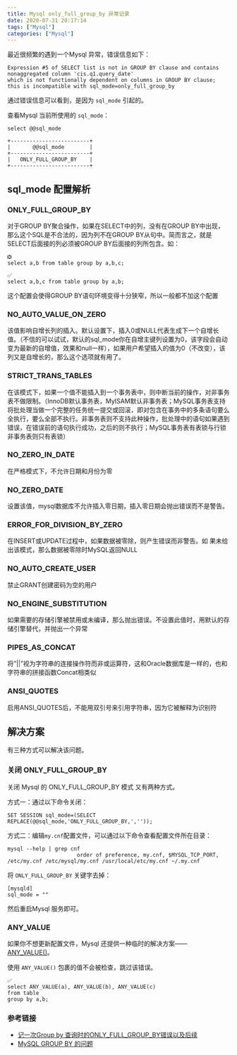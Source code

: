 ```yaml
---
title: Mysql only_full_group_by 异常记录
date: 2020-07-31 20:17:14
tags: ["Mysql"]
categories: ["Mysql"]
---
```


最近很频繁的遇到一个Mysql 异常，错误信息如下：

```
Expression #5 of SELECT list is not in GROUP BY clause and contains nonaggregated column 'cis.q1.query_date' 
which is not functionally dependent on columns in GROUP BY clause; 
this is incompatible with sql_mode=only_full_group_by
```

通过错误信息可以看到，是因为 `sql_mode` 引起的。

查看Mysql 当前所使用的 `sql_mode`：
```mysql
select @@sql_mode

+-------------------------+
|       @@sql_mode        |
+-------------------------+
|   ONLY_FULL_GROUP_BY    |
+-------------------------+
```

## sql_mode 配置解析
### ONLY_FULL_GROUP_BY
对于GROUP BY聚合操作，如果在SELECT中的列，没有在GROUP BY中出现，那么这个SQL是不合法的，因为列不在GROUP BY从句中。简而言之，就是SELECT后面接的列必须被GROUP BY后面接的列所包含。如：

```mysql
❎
select a,b from table group by a,b,c; 

✅
select a,b,c from table group by a,b; 
```

这个配置会使得GROUP BY语句环境变得十分狭窄，所以一般都不加这个配置

### NO_AUTO_VALUE_ON_ZERO
该值影响自增长列的插入。默认设置下，插入0或NULL代表生成下一个自增长值。（不信的可以试试，默认的sql_mode你在自增主键列设置为0，该字段会自动变为最新的自增值，效果和null一样），如果用户希望插入的值为0（不改变），该列又是自增长的，那么这个选项就有用了。

### STRICT_TRANS_TABLES

在该模式下，如果一个值不能插入到一个事务表中，则中断当前的操作，对非事务表不做限制。（InnoDB默认事务表，MyISAM默认非事务表；MySQL事务表支持将批处理当做一个完整的任务统一提交或回滚，即对包含在事务中的多条语句要么全执行，要么全部不执行。非事务表则不支持此种操作，批处理中的语句如果遇到错误，在错误前的语句执行成功，之后的则不执行；MySQL事务表有表锁与行锁非事务表则只有表锁）

### NO_ZERO_IN_DATE
在严格模式下，不允许日期和月份为零

### NO_ZERO_DATE
设置该值，mysql数据库不允许插入零日期，插入零日期会抛出错误而不是警告。

### ERROR_FOR_DIVISION_BY_ZERO
在INSERT或UPDATE过程中，如果数据被零除，则产生错误而非警告。如 果未给出该模式，那么数据被零除时MySQL返回NULL

### NO_AUTO_CREATE_USER
禁止GRANT创建密码为空的用户

### NO_ENGINE_SUBSTITUTION
如果需要的存储引擎被禁用或未编译，那么抛出错误。不设置此值时，用默认的存储引擎替代，并抛出一个异常

### PIPES_AS_CONCAT
将”||”视为字符串的连接操作符而非或运算符，这和Oracle数据库是一样的，也和字符串的拼接函数Concat相类似

### ANSI_QUOTES
启用ANSI_QUOTES后，不能用双引号来引用字符串，因为它被解释为识别符

## 解决方案
有三种方式可以解决该问题。

### 关闭 ONLY_FULL_GROUP_BY
关闭 Mysql 的 ONLY_FULL_GROUP_BY 模式 又有两种方式。

方式一：通过以下命令关闭：
```shell
SET SESSION sql_mode=(SELECT REPLACE(@@sql_mode,'ONLY_FULL_GROUP_BY,',''));
```

方式二：编辑`my.cnf`配置文件，可以通过以下命令查看配置文件所在目录：

```shell
mysql --help | grep cnf
                      order of preference, my.cnf, $MYSQL_TCP_PORT,
/etc/my.cnf /etc/mysql/my.cnf /usr/local/etc/my.cnf ~/.my.cnf
```

将 `ONLY_FULL_GROUP_BY` 关键字去掉：
```shell
[mysqld]
sql_mode = ""
```
然后重启Mysql 服务即可。

### ANY_VALUE
如果你不想更新配置文件，Mysql 还提供一种临时的解决方案——[ANY_VALUE()](https://dev.mysql.com/doc/refman/8.0/en/miscellaneous-functions.html#function_any-value)。

使用 `ANY_VALUE()` 包裹的值不会被检查，跳过该错误。

```mysql
✅
select ANY_VALUE(a), ANY_VALUE(b), ANY_VALUE(c)
from table 
group by a,b; 
```

### 参考链接
* [记一次Group by 查询时的ONLY_FULL_GROUP_BY错误以及后续](https://blog.csdn.net/Abysscarry/article/details/79468411)
* [MySQL GROUP BY 的问题](https://www.cnblogs.com/Wayou/p/mysql_group_by_issue.html)